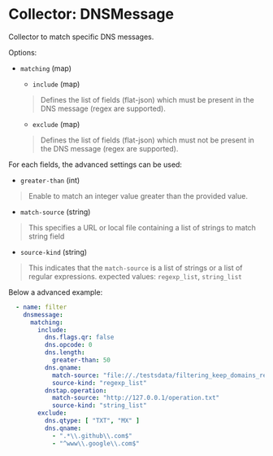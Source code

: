 # Collector: DNSMessage

Collector to match specific DNS messages.

Options:

* `matching` (map)
    * `include` (map)
    > Defines the list of fields (flat-json) which must be present in the DNS message (regex are supported).

    * `exclude` (map)
    > Defines the list of fields (flat-json) which must not be present in the DNS message (regex are supported).

For each fields, the advanced settings can be  used:
* `greater-than` (int) 
> Enable to match an integer value greater than the provided value.

* `match-source` (string) 
>  This specifies a URL or local file containing a list of strings to match string field

* `source-kind` (string) 
> This indicates that the `match-source`  is a list of strings or a list of regular expressions.
> expected values: `regexp_list`, `string_list`

Below a advanced example:

```yaml
  - name: filter
    dnsmessage:
      matching:
        include:
          dns.flags.qr: false
          dns.opcode: 0
          dns.length:
            greater-than: 50
          dns.qname:
            match-source: "file://./testsdata/filtering_keep_domains_regex.txt"
            source-kind: "regexp_list"
          dnstap.operation:
            match-source: "http://127.0.0.1/operation.txt"
            source-kind: "string_list"
        exclude:
          dns.qtype: [ "TXT", "MX" ]
          dns.qname:
            - ".*\\.github\\.com$"
            - "^www\\.google\\.com$"
```